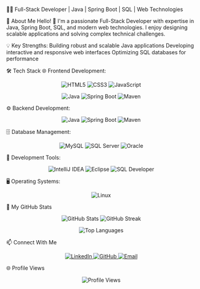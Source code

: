 👨‍💻 Full-Stack Developer | Java | Spring Boot | SQL | Web Technologies

🌟 About Me
Hello! 👋 I'm a passionate Full-Stack Developer with expertise in Java, Spring Boot, SQL, and modern web technologies. I enjoy designing scalable applications and solving complex technical challenges.

💡 Key Strengths:
Building robust and scalable Java applications
Developing interactive and responsive web interfaces
Optimizing SQL databases for performance

🛠️ Tech Stack
🌐 Frontend Development:
<p align="center"> <img src="https://img.shields.io/badge/HTML5-E34F26?style=for-the-badge&logo=html5&logoColor=white" alt="HTML5" /> <img src="https://img.shields.io/badge/CSS3-1572B6?style=for-the-badge&logo=css3&logoColor=white" alt="CSS3" /> <img src="https://img.shields.io/badge/JavaScript-F7DF1E?style=for-the-badge&logo=javascript&logoColor=black" alt="JavaScript" /> </p>
<p align="center"> <img src="https://img.shields.io/badge/Java-007396?style=for-the-badge&logo=openjdk&logoColor=white" alt="Java" /> <img src="https://img.shields.io/badge/Spring%20Boot-6DB33F?style=for-the-badge&logo=springboot&logoColor=white" alt="Spring Boot" /> <img src="https://img.shields.io/badge/Maven-C71A36?style=for-the-badge&logo=apachemaven&logoColor=white" alt="Maven" /> </p>
⚙️ Backend Development:
<p align="center"> <img src="https://img.shields.io/badge/Java-007396?style=for-the-badge&logo=openjdk&logoColor=white" alt="Java" /> <img src="https://img.shields.io/badge/Spring%20Boot-6DB33F?style=for-the-badge&logo=springboot&logoColor=white" alt="Spring Boot" /> <img src="https://img.shields.io/badge/Maven-C71A36?style=for-the-badge&logo=apachemaven&logoColor=white" alt="Maven" /> </p>
🗄️ Database Management:
<p align="center"> <img src="https://img.shields.io/badge/MySQL-4479A1?style=for-the-badge&logo=mysql&logoColor=white" alt="MySQL" /> <img src="https://img.shields.io/badge/SQL%20Server-CC2927?style=for-the-badge&logo=microsoftsqlserver&logoColor=white" alt="SQL Server" /> <img src="https://img.shields.io/badge/Oracle-F80000?style=for-the-badge&logo=oracle&logoColor=white" alt="Oracle" /> </p>
🔧 Development Tools:
<p align="center"> <img src="https://img.shields.io/badge/IntelliJ%20IDEA-000000?style=for-the-badge&logo=intellijidea&logoColor=white" alt="IntelliJ IDEA" /> <img src="https://img.shields.io/badge/Eclipse-2C2255?style=for-the-badge&logo=eclipseide&logoColor=white" alt="Eclipse" /> <img src="https://img.shields.io/badge/SQL%20Developer-F80000?style=for-the-badge&logo=oracle&logoColor=white" alt="SQL Developer" /> </p>
🖥️ Operating Systems:
<p align="center"> <img src="https://img.shields.io/badge/Linux-FCC624?style=for-the-badge&logo=linux&logoColor=black" alt="Linux" /> </p>
🚀 My GitHub Stats
<p align="center"> <img src="https://github-readme-stats.vercel.app/api?username=monikasb16&show_icons=true&theme=radical" alt="GitHub Stats" /> <img src="https://github-readme-streak-stats.herokuapp.com/?user=monikasb16&theme=radical" alt="GitHub Streak" /> </p> <p align="center"> <img src="https://github-readme-stats.vercel.app/api/top-langs/?username=monikasb16&layout=compact&theme=radical" alt="Top Languages" /> </p>
📫 Connect With Me
<p align="center"> <a href="https://www.linkedin.com/in/monika-chakane-java-developer/" target="_blank"> <img src="https://img.shields.io/badge/LinkedIn-0A66C2?style=for-the-badge&logo=linkedin&logoColor=white" alt="LinkedIn" /> </a> <a href="https://github.com/monikasb16" target="_blank"> <img src="https://img.shields.io/badge/GitHub-181717?style=for-the-badge&logo=github&logoColor=white" alt="GitHub" /> </a> <a href="monikachakane@gmail.com"> <img src="https://img.shields.io/badge/Email-D14836?style=for-the-badge&logo=gmail&logoColor=white" alt="Email" /> </a> </p>
🌐 Profile Views
<p align="center"> <img src="https://komarev.com/ghpvc/?username=monikasb16&color=brightgreen" alt="Profile Views" /> </p>
